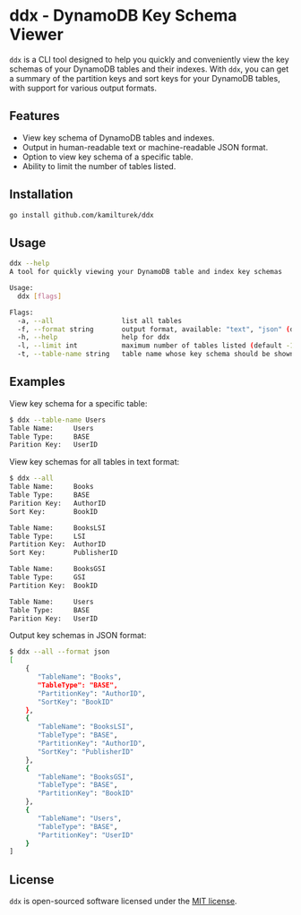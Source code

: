 # ddx - DynamoDB Key Schema Viewer

`ddx` is a CLI tool designed to help you quickly and conveniently view the key
schemas of your DynamoDB tables and their indexes. With `ddx`, you can get a
summary of the partition keys and sort keys for your DynamoDB tables, with
support for various output formats.

## Features

- View key schema of DynamoDB tables and indexes.
- Output in human-readable text or machine-readable JSON format.
- Option to view key schema of a specific table.
- Ability to limit the number of tables listed.

## Installation

```sh
go install github.com/kamilturek/ddx
```

## Usage

```sh
ddx --help
A tool for quickly viewing your DynamoDB table and index key schemas

Usage:
  ddx [flags]

Flags:
  -a, --all                 list all tables
  -f, --format string       output format, available: "text", "json" (default "text")
  -h, --help                help for ddx
  -l, --limit int           maximum number of tables listed (default -1)
  -t, --table-name string   table name whose key schema should be shown
```

## Examples

View key schema for a specific table:

```sh
$ ddx --table-name Users
Table Name:     Users
Table Type:     BASE
Parition Key:   UserID
```

View key schemas for all tables in text format:

```sh
$ ddx --all
Table Name:     Books
Table Type:     BASE
Parition Key:   AuthorID
Sort Key:       BookID

Table Name:     BooksLSI
Table Type:     LSI
Partition Key:  AuthorID
Sort Key:       PublisherID

Table Name:     BooksGSI
Table Type:     GSI
Partition Key:  BookID

Table Name:     Users
Table Type:     BASE
Parition Key:   UserID
```

Output key schemas in JSON format:

```sh
$ ddx --all --format json
[
    {
       "TableName": "Books",
       "TableType": "BASE",
       "PartitionKey": "AuthorID",
       "SortKey": "BookID"
    },
    {
       "TableName": "BooksLSI",
       "TableType": "BASE",
       "PartitionKey": "AuthorID",
       "SortKey": "PublisherID"
    },
    {
       "TableName": "BooksGSI",
       "TableType": "BASE",
       "PartitionKey": "BookID"
    },
    {
       "TableName": "Users",
       "TableType": "BASE",
       "PartitionKey": "UserID"
    }
]
```

## License

`ddx` is open-sourced software licensed under the [MIT license](LICENSE).
